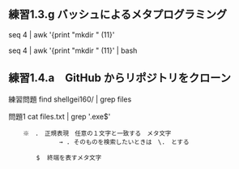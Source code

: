 ## 練習1.3.g バッシュによるメタプログラミング

seq 4 | awk '{print "mkdir " ($1%2 ? "odd_" : "even_")$1}'

seq 4 | awk '{print "mkdir " ($1%2 ? "odd_" : "even_")$1}'  | bash


## 練習1.4.a　GitHub からリポジトリをクローン
練習問題
find shellgei160/ | grep files


問題1
cat files.txt | grep '\.exe$'

        ※　.　正規表現　任意の１文字と一致する　メタ文字
        　　　　　　→ . そのものを検索したいときは　\.　とする

          　$  終端を表すメタ文字
           



